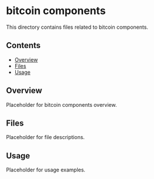 # bitcoin components

This directory contains files related to bitcoin components.

## Contents

- [Overview](#overview)
- [Files](#files)
- [Usage](#usage)

## Overview

Placeholder for bitcoin components overview.

## Files

Placeholder for file descriptions.

## Usage

Placeholder for usage examples.
